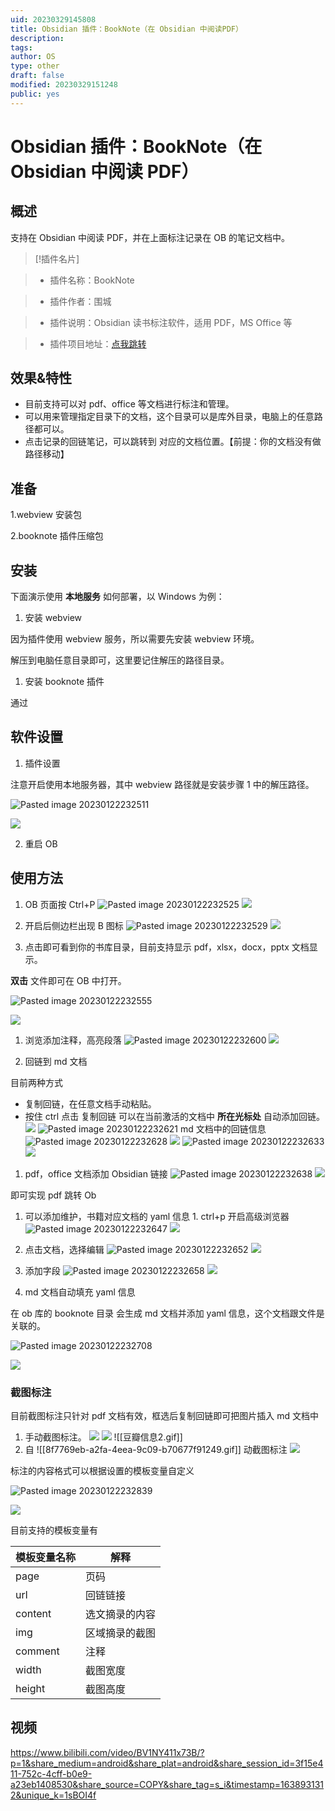 ```yaml
---
uid: 20230329145808
title: Obsidian 插件：BookNote（在 Obsidian 中阅读PDF）
description:
tags:
author: OS
type: other
draft: false
modified: 20230329151248
public: yes
---
```


# Obsidian 插件：BookNote（在 Obsidian 中阅读 PDF）

## 概述

支持在 Obsidian 中阅读 PDF，并在上面标注记录在 OB 的笔记文档中。

> [!插件名片]

> -   插件名称：BookNote

> -   插件作者：围城

> -   插件说明：Obsidian 读书标注软件，适用 PDF，MS Office 等

> -   插件项目地址：[点我跳转]()

## 效果&特性

-   目前支持可以对 pdf、office 等文档进行标注和管理。
-   可以用来管理指定目录下的文档，这个目录可以是库外目录，电脑上的任意路径都可以。
-   点击记录的回链笔记，可以跳转到 对应的文档位置。【前提：你的文档没有做路径移动】

## 准备

1.webview 安装包

2.booknote 插件压缩包

## 安装

下面演示使用 **本地服务** 如何部署，以 Windows 为例：

1. 安装 webview

因为插件使用 webview 服务，所以需要先安装 webview 环境。

解压到电脑任意目录即可，这里要记住解压的路径目录。

1. 安装 booknote 插件

通过

## 软件设置

1. 插件设置

注意开启使用本地服务器，其中 webview 路径就是安装步骤 1 中的解压路径。

![Pasted image 20230122232511](https://s1.vika.cn/space/2023/03/15/7288f36ec19f49a0b4adaaf3da2f30fd)

![](https://kknwfe6755.feishu.cn/space/api/box/stream/download/asynccode/?code=ZGVjZDQwZjZiNzM3MWZjZjRkOGE0YTQ5NmNlZjNhMWFfR0Q2cmhEdVVBZlJpZ3BJYzc3a3Z1RUIzeWlsOVVpTWNfVG9rZW46Ym94Y25JWTdOR0NSUDhJeXhZS2xPRThSTHFlXzE2NzQ0MDEwNDc6MTY3NDQwNDY0N19WNA)

2. 重启 OB

## 使用方法

1. OB 页面按 Ctrl+P
   ![Pasted image 20230122232525](https://s1.vika.cn/space/2023/03/15/ac4f8df46e404d90a00aa89a63cf708f)
   ![](https://kknwfe6755.feishu.cn/space/api/box/stream/download/asynccode/?code=YjljM2JhNzYxNzNkYjZkMjE5ZThiMmEzYTVhNzZkNjlfUjJjMTRhbHo2Z1dOa010VThUWXBIU0haRTJMTkFFeDJfVG9rZW46Ym94Y25nWGpGeDdzV1FYVWpkZVZSdzdSTFBmXzE2NzQ0MDEwNDc6MTY3NDQwNDY0N19WNA)
2. 开启后侧边栏出现 B 图标
   ![Pasted image 20230122232529](https://s1.vika.cn/space/2023/03/15/99808b07ca8a4a11bdf52e2aa70e4fef)
   ![](https://kknwfe6755.feishu.cn/space/api/box/stream/download/asynccode/?code=YmQ4YWFkNjJkNDc2MTkwOWZjOTY3ZmNhMzJmN2NkYTlfbnN5c0lFTjFQN0taT0I3NjdSWUFDcFdwdGZBbGR6MkRfVG9rZW46Ym94Y25OYUd1WGJFako5YlVlcmJxeDdYUjdkXzE2NzQ0MDEwNDc6MTY3NDQwNDY0N19WNA)

3. 点击即可看到你的书库目录，目前支持显示 pdf，xlsx，docx，pptx 文档显示。

**双击** 文件即可在 OB 中打开。

![Pasted image 20230122232555](https://s1.vika.cn/space/2023/03/15/7a0372d23dd748e3ba926af4ee671dff)

![](https://kknwfe6755.feishu.cn/space/api/box/stream/download/asynccode/?code=YjcwNzhmNzFhZjk4ZDcxNDVjMjcxYmNhNGYzMGU5ZGVfNGFXRVBJOTZpQjBDSWFIcTg2S0tJR1lva2E5UHBYUFpfVG9rZW46Ym94Y25LWkN1djJndEVsWVI0UWd3cDVKUktkXzE2NzQ0MDEwNDc6MTY3NDQwNDY0N19WNA)

1. 浏览添加注释，高亮段落
   ![Pasted image 20230122232600](https://s1.vika.cn/space/2023/03/15/057685cc00884f50ac3a07c994a770ae)
   ![](https://kknwfe6755.feishu.cn/space/api/box/stream/download/asynccode/?code=MjNlMGQ2Njk4NDVhOWIyMTJmNDFlNjAwOTYyZTIwYzVfaXQxb3RXcFZ4eGZOcWdQbldYU2c4YmpJZXRwS0NGQlZfVG9rZW46Ym94Y25zZ3pUazhXRTRDQ2Q5bGhZTWhBd2ZnXzE2NzQ0MDEwNDc6MTY3NDQwNDY0N19WNA)

2. 回链到 md 文档

目前两种方式

-   复制回链，在任意文档手动粘贴。
-   按住 ctrl 点击 复制回链 可以在当前激活的文档中 **所在光标处** 自动添加回链。
    ![](https://kknwfe6755.feishu.cn/space/api/box/stream/download/asynccode/?code=NDYwN2JiYzQ5Y2ZhOWM4MDE2MTMxZTE4OWM1ZDQwMTBfczkxdGtGc1ZrUnlQNzFoREh5VE9SYkFOOHRNMUJrTXhfVG9rZW46Ym94Y25wSXlud1g1QkJVZHN1Q0ptSDhaRnRiXzE2NzQ0MDEwNDc6MTY3NDQwNDY0N19WNA)
    ![Pasted image 20230122232621](https://s1.vika.cn/space/2023/03/15/4563f7da89b6491690ef2bda2c0e5c9d)
    md 文档中的回链信息
    ![Pasted image 20230122232628](https://s1.vika.cn/space/2023/03/15/8bcd3d8c4e4843cb99b60aa2af2c1678)
    ![](https://kknwfe6755.feishu.cn/space/api/box/stream/download/asynccode/?code=YTFkNTRhMzgwZDQ3NjJhMTRlMTdhZDczZGJmOTZjOTVfRjhCUDZ2cVAyU1BKTjdwbWF3SkJSaGw4SzNaWWQ3TUhfVG9rZW46Ym94Y25JZ0RzSk1Ja044SGJoeWFYTVZ0VXZiXzE2NzQ0MDEwNDc6MTY3NDQwNDY0N19WNA)
    ![Pasted image 20230122232633](https://s1.vika.cn/space/2023/03/15/da72ba4293164a67a31bd7f3fb4eadd4)
    ![](https://kknwfe6755.feishu.cn/space/api/box/stream/download/asynccode/?code=N2Q4NjgwNWY0NWVhMWI2NzBmNjg3OTdmYmVlODYxY2JfaGlaUmtqMW04M2dXNktEY0ZGWVBGNXAwZ0hGWUFQQ1dfVG9rZW46Ym94Y242MFpQa3I3cVBxT3FRZEt6Q0cxSVVjXzE2NzQ0MDEwNDc6MTY3NDQwNDY0N19WNA)

1. pdf，office 文档添加 Obsidian 链接
   ![Pasted image 20230122232638](https://s1.vika.cn/space/2023/03/15/fcdf73d541154ea19bcc56c91590c323)
   ![](https://kknwfe6755.feishu.cn/space/api/box/stream/download/asynccode/?code=MDljZTIwOWQ2MzE5MjA3ZjI2YTI5NDNiNWY5NDZmMWZfVHo1Z2tjVkQ3aUJjSGNHTkh5TWVtamxpUEtYYVBnVnFfVG9rZW46Ym94Y25wU0xiRmhPblEyQW8zaXlSQ1gxelFoXzE2NzQ0MDEwNDc6MTY3NDQwNDY0N19WNA)

即可实现 pdf 跳转 Ob

1. 可以添加维护，书籍对应文档的 yaml 信息 1. ctrl+p 开启高级浏览器
   ![Pasted image 20230122232647](https://s1.vika.cn/space/2023/03/15/859cec9243a64c8ca651a09da02072e0)
   ![](https://kknwfe6755.feishu.cn/space/api/box/stream/download/asynccode/?code=MzNmOGYxMTlmOWMyZjgxMWRiNTlmNzg1NWQ0YzFhNWJfTTZHWTJzUFZrWWEzNUhFa2NQSFp1aDZFT3BaQlR6MmxfVG9rZW46Ym94Y25jY3hyZ1phNWoxeWREMExxTmplQ0llXzE2NzQ0MDEwNDc6MTY3NDQwNDY0N19WNA)

2. 点击文档，选择编辑
   ![Pasted image 20230122232652](https://s1.vika.cn/space/2023/03/15/d628ce4e9cff46378ef0c72a50919834)
   ![](https://kknwfe6755.feishu.cn/space/api/box/stream/download/asynccode/?code=YjRiNzAyZmY0ZGE0YmUyYjM2OTczYmY0ODc1MjczYWVfUXpCc2hRVkFXVGh4bGY3RWd6bXE1MEtlcHJ4eGkxUElfVG9rZW46Ym94Y25HUnlxcm54S1ZTSEpXS0UxalphaE1kXzE2NzQ0MDEwNDc6MTY3NDQwNDY0N19WNA)

3. 添加字段
   ![Pasted image 20230122232658](https://s1.vika.cn/space/2023/03/15/e34f369029f94a58860a110709f35122)
   ![](https://kknwfe6755.feishu.cn/space/api/box/stream/download/asynccode/?code=N2U1ZGU2MmQ5N2JjMjlkMWJjN2YzMjIxNzAyMTMwOGRfZ0hsVTFMTlZkVHVYNWw1VzA2TjhsdnJ0aTRneGoyMFlfVG9rZW46Ym94Y25KVWZMazNFQ1hSbkFVbm16VkVOZnJnXzE2NzQ0MDEwNDc6MTY3NDQwNDY0N19WNA)

4. md 文档自动填充 yaml 信息

在 ob 库的 booknote 目录 会生成 md 文档并添加 yaml 信息，这个文档跟文件是关联的。

![Pasted image 20230122232708](https://s1.vika.cn/space/2023/03/15/2b7bba95a2984ce49a7d11bcf1bf36e3)

![](https://kknwfe6755.feishu.cn/space/api/box/stream/download/asynccode/?code=NDI3YTI4OTUwNTA4M2JiOTFiNjhlM2RlM2Y5YWI1Nzdfb2d1SWlCcDZwa25jM1FtWkUzMmR2QWZuYUgweDFHZ0RfVG9rZW46Ym94Y25RYlREMFIzSjJsVldWcGc2Z3RPcUhmXzE2NzQ0MDEwNDc6MTY3NDQwNDY0N19WNA)

### 截图标注

目前截图标注只针对 pdf 文档有效，框选后复制回链即可把图片插入 md 文档中

1. 手动截图标注。
   ![](https://internal-api-drive-stream.feishu.cn/space/api/box/stream/download/preview/boxcnbKbCa8kdE7rDNbcXqhtSUh/?preview_type=16)
   ![](https://kknwfe6755.feishu.cn/space/api/box/stream/download/asynccode/?code=YTYxZDE3NzZkNzljMjNiYTFkZDA2ZWM1MjFhYjcxMzZfcFZrSkRrMDFSWGtJZnlrVTh3NE81TmlDYXZPSU9sSVBfVG9rZW46Ym94Y25iS2JDYThrZEU3ckROYmNYcWh0U1VoXzE2NzQ0MDEwNDc6MTY3NDQwNDY0N19WNA)
   ![[豆瓣信息2.gif]]
2. 自 ![[8f7769eb-a2fa-4eea-9c09-b70677f91249.gif]] 动截图标注
   ![](https://kknwfe6755.feishu.cn/space/api/box/stream/download/asynccode/?code=OWExMTczMjhiMDU2YTE1OGY4ZWEwYjJkZWEzMzBjMWFfT0tLTktDMzBuc1pXZktvWnVVOVE0ZU4ycHY5cFFReW1fVG9rZW46Ym94Y25QaGtUelR1dUlFaVd6TnF5WEltaFRkXzE2NzQ0MDEwNDc6MTY3NDQwNDY0N19WNA)

标注的内容格式可以根据设置的模板变量自定义

![Pasted image 20230122232839](https://s1.vika.cn/space/2023/03/15/19d45d8e1a374fa08e1e2616cb793132)

![](https://kknwfe6755.feishu.cn/space/api/box/stream/download/asynccode/?code=NjgyZmQ3ODVlMDMyY2E2MTllZjUxNzg4YWNmYTMwYTlfTGkwZFhRb3BsVlhva1ZxY1J3VUI4QnV2R0FJVVhCZmlfVG9rZW46Ym94Y25BSGhFZE9JTk9BYnhjWnNQYkw0Z1NjXzE2NzQ0MDEwNDc6MTY3NDQwNDY0N19WNA)

目前支持的模板变量有

| 模板变量名称 | 解释           |
| ------------ | -------------- |
| page         | 页码           |
| url          | 回链链接       |
| content      | 选文摘录的内容 |
| img          | 区域摘录的截图 |
| comment      | 注释           |
| width        | 截图宽度       |
| height       | 截图高度       |

## 视频

<https://www.bilibili.com/video/BV1NY411x73B/?p=1&share_medium=android&share_plat=android&share_session_id=3f15e411-752c-4cff-b0e9-a23eb1408530&share_source=COPY&share_tag=s_i&timestamp=1638931312&unique_k=1sBOI4f>
